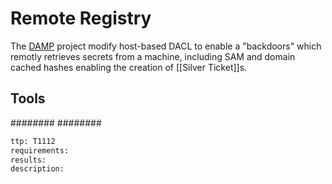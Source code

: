 # Remote Registry
The [DAMP](https://github.com/HarmJ0y/DAMP) project modify host-based DACL to enable a "backdoors" which remotly retrieves secrets from a machine, including SAM and domain cached hashes enabling the creation of [[Silver Ticket]]s.

## Tools
########
########


```meta
ttp: T1112
requirements:
results: 
description: 
```